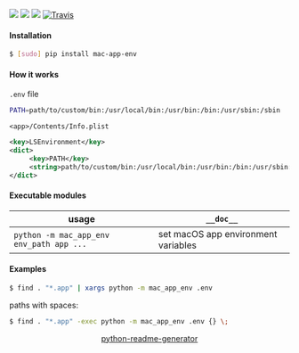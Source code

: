 <!--
https://pypi.org/project/readme-generator/
https://pypi.org/project/python-readme-generator/
-->

[![](https://img.shields.io/badge/OS-macOS-blue.svg?longCache=True)]()
[![](https://img.shields.io/pypi/pyversions/mac-app-env.svg?longCache=True)](https://pypi.org/project/mac-app-env/)
[![](https://img.shields.io/pypi/v/mac-app-env.svg?maxAge=3600)](https://pypi.org/project/mac-app-env/)
[![Travis](https://api.travis-ci.org/looking-for-a-job/mac-app-env.py.svg?branch=master)](https://travis-ci.org/looking-for-a-job/mac-app-env.py/)

#### Installation
```bash
$ [sudo] pip install mac-app-env
```

#### How it works
`.env` file
```bash
PATH=path/to/custom/bin:/usr/local/bin:/usr/bin:/bin:/usr/sbin:/sbin
```

`<app>/Contents/Info.plist`
```xml
<key>LSEnvironment</key>
<dict>
     <key>PATH</key>
     <string>path/to/custom/bin:/usr/local/bin:/usr/bin:/bin:/usr/sbin:/sbin</string>
</dict>
```

#### Executable modules
usage|`__doc__`
-|-
`python -m mac_app_env env_path app ...` |set macOS app environment variables

#### Examples
```bash
$ find . "*.app" | xargs python -m mac_app_env .env
```

paths with spaces:
```bash
$ find . "*.app" -exec python -m mac_app_env .env {} \;
```

<p align="center">
    <a href="https://pypi.org/project/python-readme-generator/">python-readme-generator</a>
</p>